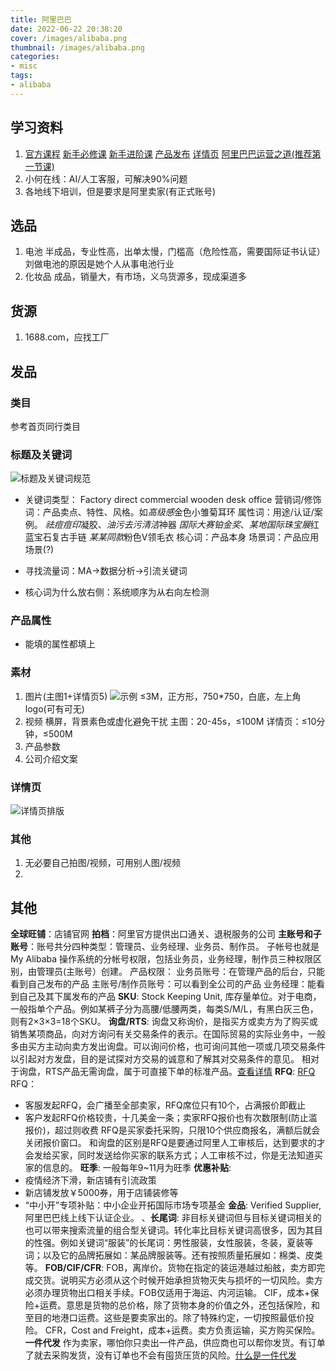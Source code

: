 ```yaml
---
title: 阿里巴巴
date: 2022-06-22 20:38:20
cover: /images/alibaba.png
thumbnail: /images/alibaba.png
categories:
- misc
tags: 
- alibaba
---
```

## 学习资料
1. [官方课程](https://peixun.alibaba.com/)
  [新手必修课](https://peixun.alibaba.com/series/detail_CSJ1791I.htm)
  [新手进阶课](https://peixun.alibaba.com/series/detail_CSY19YYD.htm)
  [产品发布](https://peixun.alibaba.com/series/detail_CSF2DNR5.htm?spm=a271d.9395405.0.0.202a5b07OC1nJf)
  [详情页](https://supervideo.taobao.com/course/videoOnPlay.htm?code=PXJ31G4F&seriesCode=&channel=null&loginId=null&tripartiteVid=null&u_ticket=AONQTS)
  [阿里巴巴运营之道(推荐第一节课)](https://www.bilibili.com/video/BV1tp4y1W7yN?spm_id_from=333.337.search-card.all.click)
3. 小何在线：AI/人工客服，可解决90%问题
4. 各地线下培训，但是要求是阿里卖家(有正式账号)

## 选品
1. 电池
半成品，专业性高，出单太慢，门槛高（危险性高，需要国际证书认证）
刘做电池的原因是她个人从事电池行业
2. 化妆品
成品，销量大，有市场，义乌货源多，现成渠道多

## 货源
1. 1688.com，应找工厂

## 发品
### 类目
参考首页同行类目
### 标题及关键词
![标题及关键词规范](/images/alibaba_product_title_and_keywords.png)
- 关键词类型：
Factory direct commercial wooden desk office
营销词/修饰词：产品卖点、特性、风格。如*高级感*金色小雏菊耳环
属性词：用途/认证/案例。
   *祛痘痘印*凝胶、*油污去污清洁*神器
   *国际大赛铂金奖*、*某地国际珠宝展*红蓝宝石复古手链
   *某某同款*粉色V领毛衣
核心词：产品本身
场景词：产品应用场景(?)

- 寻找流量词：MA->数据分析->引流关键词

- 核心词为什么放右侧：系统顺序为从右向左检测

### 产品属性
- 能填的属性都填上

### 素材
1. 图片(主图1+详情页5)
![示例](/images/demo_product_image.PNG)
≤3M，正方形，750*750，白底，左上角logo(可有可无)
2. 视频
横屏，背景素色或虚化避免干扰
主图：20-45s，≤100M
详情页：≤10分钟，≤500M
3. 产品参数
4. 公司介绍文案

### 详情页
![详情页排版](/images/product_details_arrangement.png)

### 其他
1. 无必要自己拍图/视频，可用别人图/视频
2. 

## 其他
**全球旺铺**：店铺官网
**拍档**：阿里官方提供出口通关、退税服务的公司
**主账号和子账号**：账号共分四种类型：管理员、业务经理、业务员、制作员。
子帐号也就是My Alibaba 操作系统的分帐号权限，包括业务员，业务经理，制作员三种权限区别，由管理员(主账号）创建。
产品权限：
业务员账号：在管理产品的后台，只能看到自己发布的产品
主账号/制作员账号：可以看到全公司的产品
业务经理：能看到自己及其下属发布的产品
**SKU**: Stock Keeping Unit, 库存量单位。对于电商，一般指单个产品。例如某裤子分为高腰/低腰两类，每类S/M/L，有黑白灰三色，则有2×3×3=18个SKU。
**询盘/RTS**: 询盘又称询价，是指买方或卖方为了购买或销售某项商品，向对方询问有关交易条件的表示。在国际贸易的实际业务中，一般多由买方主动向卖方发出询盘。可以询问价格，也可询问其他一项或几项交易条件以引起对方发盘，目的是试探对方交易的诚意和了解其对交易条件的意见。
相对于询盘，RTS产品无需询盘，属于可直接下单的标准产品。[查看详情](https://zhuanlan.zhihu.com/p/375607037)
**RFQ**: 
[RFQ](https://rfq.alibaba.com/)
RFQ：
 - 客服发起RFQ，会广播至全部卖家，RFQ席位只有10个，占满报价即截止
 - 客户发起RFQ价格较贵，十几美金一条；卖家RFQ报价也有次数限制(防止滥报价)，超过则收费
RFQ是买家委托采购，只限10个供应商报名，满额后就会关闭报价窗口。
和询盘的区别是RFQ是要通过阿里人工审核后，达到要求的才会发给买家，同时发送给你买家的联系方式；人工审核不过，你是无法知道买家的信息的。
**旺季**: 一般每年9~11月为旺季
**优惠补贴**:
 - 疫情经济下滑，新店铺有引流政策
 - 新店铺发放￥5000券，用于店铺装修等
 - “中小开”专项补贴：中小企业开拓国际市场专项基金
**金品**: Verified Supplier, 阿里巴巴线上线下认证企业。
、**长尾词**: 非目标关键词但与目标关键词相关的也可以带来搜索流量的组合型关键词。转化率比目标关键词高很多，因为其目的性强。例如关键词“服装”的长尾词：男性服装，女性服装，冬装，夏装等词；以及它的品牌拓展如：某品牌服装等。还有按照质量拓展如：棉类、皮类等。
**FOB/CIF/CFR**:
FOB，离岸价。货物在指定的装运港越过船舷，卖方即完成交货。说明买方必须从这个时候开始承担货物灭失与损坏的一切风险。卖方必须办理货物出口相关手续。FOB仅适用于海运、内河运输。
CIF，成本+保险+运费。意思是货物的总价格，除了货物本身的价值之外，还包括保险，和至目的地港口运费。这些是要卖家出的。除了特殊约定，一切按照最低价投险。
CFR，Cost and Freight，成本+运费。卖方负责运输，买方购买保险。
**一件代发**
作为卖家，哪怕你只卖出一件产品，供应商也可以帮你发货。有订单了就去采购发货，没有订单也不会有囤货压货的风险。[什么是一件代发](https://www.zhihu.com/question/381068098/answer/2261517351)
